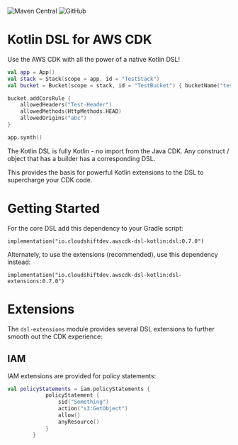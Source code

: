 ![Maven Central](https://img.shields.io/maven-central/v/io.cloudshiftdev.awscdk-dsl-kotlin/dsl)
![GitHub](https://img.shields.io/github/license/cloudshiftinc/awscdk-dsl-kotlin)
# Kotlin DSL for AWS CDK

Use the AWS CDK with all the power of a native Kotlin DSL!

```kotlin
val app = App()
val stack = Stack(scope = app, id = "TestStack")
val bucket = Bucket(scope = stack, id = "TestBucket") { bucketName("test-bucket") }

bucket.addCorsRule {
    allowedHeaders("Test-Header")
    allowedMethods(HttpMethods.HEAD)
    allowedOrigins("abc")
}

app.synth()
```

The Kotlin DSL is fully Kotlin - no import from the Java CDK.  Any construct / object that has a builder has a corresponding DSL.

This provides the basis for powerful Kotlin extensions to the DSL to supercharge your CDK code.

# Getting Started

For the core DSL add this dependency to your Gradle script:

`implementation("io.cloudshiftdev.awscdk-dsl-kotlin:dsl:0.7.0")`

Alternately, to use the extensions (recommended), use this dependency instead:

`implementation("io.cloudshiftdev.awscdk-dsl-kotlin:dsl-extensions:0.7.0")`

# Extensions

The `dsl-extensions` module provides several DSL extensions to further smooth out the CDK experience:

## IAM

IAM extensions are provided for policy statements:

```kotlin
val policyStatements = iam.policyStatements {
            policyStatement {
                sid("Something")
                action("s3:GetObject")
                allow()
                anyResource()
            }
        }
```
